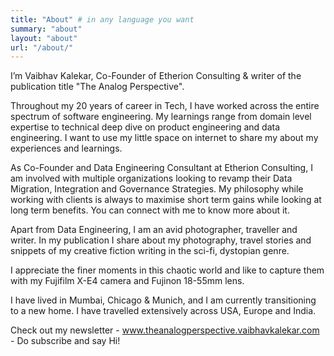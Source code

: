 ```yaml
---
title: "About" # in any language you want
summary: "about"
layout: "about"
url: "/about/"
---
```



I’m Vaibhav Kalekar, Co-Founder of Etherion Consulting & writer of the publication title "The Analog Perspective".

Throughout my 20 years of career in Tech, I have worked across the entire spectrum of software engineering.
My learnings range from domain level expertise to technical deep dive on product engineering and data engineering. I want to use my little space on internet to share my about my experiences and learnings.

As Co-Founder and Data Engineering Consultant at Etherion Consulting, I am involved with multiple organizations looking to revamp their Data Migration, Integration and Governance Strategies. My philosophy while working with clients is always to maximise short term gains while looking at long term benefits. You can connect with me to know more about it.

Apart from Data Engineering, I am an avid photographer, traveller and writer.
In my publication I share about my photography, travel stories and snippets of my creative fiction writing in the sci-fi, dystopian genre.

I appreciate the finer moments in this chaotic world and like to capture them with my Fujifilm X-E4 camera and Fujinon 18-55mm lens.

I have lived in Mumbai, Chicago & Munich, and I am currently transitioning to a new home. I have travelled extensively across USA, Europe and India.

Check out my newsletter - www.theanalogperspective.vaibhavkalekar.com - Do subscribe and say Hi! 